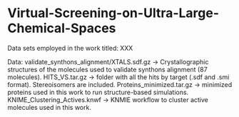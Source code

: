 # Virtual-Screening-on-Ultra-Large-Chemical-Spaces
Data sets employed in the work titled: XXX

Data:
validate_synthons_alignment/XTALS.sdf.gz -> Crystallographic structures of the molecules used to validate synthons alignment (87 molecules).
HITS_VS.tar.gz -> folder with all the hits by target (.sdf and .smi format). Stereoisomers are included. 
Proteins_minimized.tar.gz -> minimized proteins used in this work to run structure-based simulations. 
KNIME_Clustering_Actives.knwf -> KNMIE workflow to cluster active molecules used in this work.
